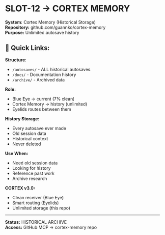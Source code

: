 # SLOT-12 → CORTEX MEMORY

**System:** Cortex Memory (Historical Storage)  
**Repository:** github.com/guannko/cortex-memory  
**Purpose:** Unlimited autosave history

## 🔗 Quick Links:

**Structure:**
- `/autosaves/` - ALL historical autosaves
- `/docs/` - Documentation history
- `/archive/` - Archived data

**Role:**
- Blue Eye → current (7% clean)
- Cortex Memory → history (unlimited)
- Eyelids routes between them

**History Storage:**
- Every autosave ever made
- Old session data
- Historical context
- Never deleted

**Use When:**
- Need old session data
- Looking for history
- Reference past work
- Archive research

**CORTEX v3.0:**
- Clean receiver (Blue Eye)
- Smart routing (Eyelids)
- Unlimited storage (this repo)

---

**Status:** HISTORICAL ARCHIVE  
**Access:** GitHub MCP → cortex-memory repo
